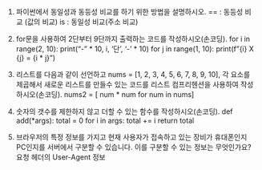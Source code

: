 1. 파이썬에서 동일성과 동등성 비교를 하기 위한 방법을 설명하시오.
== : 동등성 비교 (값의 비교)
is : 동일성 비교(주소 비교)

2. for문을 사용하여 2단부터 9단까지 출력하는 코드를 작성하시오(손코딩).
    for i in range(2, 10):
        print(“-” * 10, i, ‘단’, ‘-’ * 10)
        for j in range(1, 10):
            print(f”{i} X {j} = {i * j}”)
            
3. 리스트를 다음과 같이 선언하고 nums = [1, 2, 3, 4, 5, 6, 7, 8, 9, 10], 각 요소를
제곱해서 새로운 리스트를 만들수 있는 코드를 리스트 컴프리헨션을 사용하여
작성하시오(손코딩).
nums2 = [ num * num for num in nums]

4. 숫자의 갯수를 제한하지 않고 더할 수 있는 함수를 작성하시오(손코딩).
    def add(*args):
    total = 0
    for i in args: total += i
    return total

5. 브라우저의 특정 정보를 가지고 현재 사용자가 접속하고 있는 장비가
휴대폰인지 PC인지를 서버에서 구분할 수 있습니다. 이를 구분할 수 있는
정보는 무엇인가요?
요청 헤더의 User-Agent 정보

